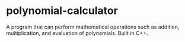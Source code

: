 # polynomial-calculator
 A program that can perform mathematical operations such as addition, multiplication, and evaluation of polynomials. Built in C++.
